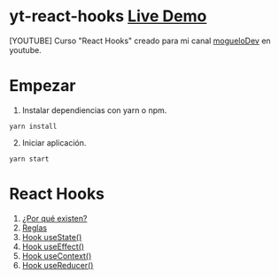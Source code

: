 # yt-react-hooks [Live Demo](https://moguelor.github.io/yt-react-hooks/) 
[YOUTUBE] Curso "React Hooks" creado para mi canal [mogueloDev](https://www.youtube.com/channel/UC7We0v9R6p88V7op23oCnWw) en youtube.

# Empezar

1. Instalar dependiencias con yarn o npm.
```
yarn install
```

2. Iniciar aplicación.
```
yarn start
```

# React Hooks

1. [¿Por qué existen?](https://www.youtube.com/watch?v=YPfkcpakS0E)
2. [Reglas](https://www.youtube.com/watch?v=r0ogGbq5qbA)
3. [Hook useState()](https://www.youtube.com/watch?v=h1DM2kY2mkA)
4. [Hook useEffect()](https://www.youtube.com/watch?v=rsDCvmgGvXE)
5. [Hook useContext()](https://www.youtube.com/watch?v=DzsIFjfyjSc)
6. [Hook useReducer()](https://youtu.be/XwfM9GLBr3I)


